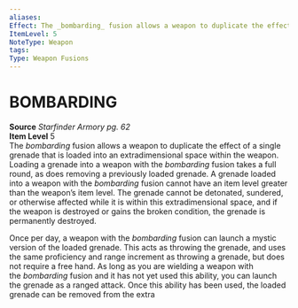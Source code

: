 ```yaml
---
aliases: 
Effect: The _bombarding_ fusion allows a weapon to duplicate the effect of a single grenade that is loaded into an extradimensional space within the weapon. Loading a grenade into a weapon with the _bombarding_ fusion takes a full round, as does removing a previously loaded grenade. A grenade loaded into a weapon with the _bombarding_ fusion cannot have an item level greater than the weapon’s item level. The grenade cannot be detonated, sundered, or otherwise affected while it is within this extradimensional space, and if the weapon is destroyed or gains the broken condition, the grenade is permanently destroyed. Once per day, a weapon with the _bombarding_ fusion can launch a mystic version of the loaded grenade. This acts as throwing the grenade, and uses the same proficiency and range increment as throwing a grenade, but does not require a free hand. As long as you are wielding a weapon with the _bombarding_ fusion and it has not yet used this ability, you can launch the grenade as a ranged attack. Once this ability has been used, the loaded grenade can be removed from the extra
ItemLevel: 5
NoteType: Weapon
tags: 
Type: Weapon Fusions
---
```

# BOMBARDING
**Source** _Starfinder Armory pg. 62_  
**Item Level** 5  
The _bombarding_ fusion allows a weapon to duplicate the effect of a single grenade that is loaded into an extradimensional space within the weapon. Loading a grenade into a weapon with the _bombarding_ fusion takes a full round, as does removing a previously loaded grenade. A grenade loaded into a weapon with the _bombarding_ fusion cannot have an item level greater than the weapon’s item level. The grenade cannot be detonated, sundered, or otherwise affected while it is within this extradimensional space, and if the weapon is destroyed or gains the broken condition, the grenade is permanently destroyed.  
  
Once per day, a weapon with the _bombarding_ fusion can launch a mystic version of the loaded grenade. This acts as throwing the grenade, and uses the same proficiency and range increment as throwing a grenade, but does not require a free hand. As long as you are wielding a weapon with the _bombarding_ fusion and it has not yet used this ability, you can launch the grenade as a ranged attack. Once this ability has been used, the loaded grenade can be removed from the extra